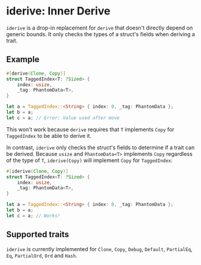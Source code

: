 # iderive: Inner Derive

`iderive` is a drop-in replacement for `derive` that doesn't directly depend
on generic bounds. It only checks the types of a struct's fields when deriving
a trait.

## Example
```rust
#[derive(Clone, Copy)]
struct TaggedIndex<T: ?Sized> {
    index: usize,
    _tag: PhantomData<T>,
}

let a = TaggedIndex::<String> { index: 0, _tag: PhantomData };
let b = a;
let c = a; // Error: Value used after move
```
This won't work because `derive` requires that `T` implements `Copy` for
`TaggedIndex` to be able to derive it.

In contrast, `iderive` only checks the struct's fields to determine if a
trait can be derived. Because `usize` and `PhantomData<T>` implements `Copy`
regardless of the type of `T`, `iderive(Copy)` will implement `Copy` for
`TaggedIndex`:

```rust
#[iderive(Clone, Copy)]
struct TaggedIndex<T: ?Sized> {
    index: usize,
    _tag: PhantomData<T>,
}

let a = TaggedIndex::<String> { index: 0, _tag: PhantomData };
let b = a;
let c = a; // Works!
```

## Supported traits
`iderive` is currently implemented for `Clone`, `Copy`, `Debug`,
`Default`, `PartialEq`, `Eq`, `PartialOrd`, `Ord` and `Hash`.
